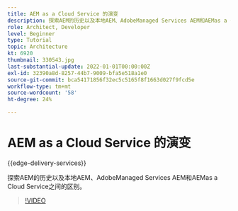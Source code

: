 ```yaml
---
title: AEM as a Cloud Service 的演变
description: 探索AEM的历史以及本地AEM、AdobeManaged Services AEM和AEMas a Cloud Service之间的区别。
role: Architect, Developer
level: Beginner
type: Tutorial
topic: Architecture
kt: 6920
thumbnail: 330543.jpg
last-substantial-update: 2022-01-01T00:00:00Z
exl-id: 32390a8d-8257-44b7-9009-bfa5e518a1e0
source-git-commit: bca54171856f32ec5c5165f8f1663d027f9fcd5e
workflow-type: tm+mt
source-wordcount: '58'
ht-degree: 24%

---
```


# AEM as a Cloud Service 的演变

{{edge-delivery-services}}

探索AEM的历史以及本地AEM、AdobeManaged Services AEM和AEMas a Cloud Service之间的区别。

>[!VIDEO](https://video.tv.adobe.com/v/330543?quality=12&learn=on)
